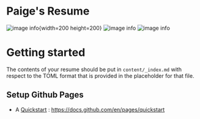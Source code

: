 # Paige's Resume
![image info](https://github.com/paigeadelethompson/resume/blob/main/screenshot/sc1.png?raw=true){width=200 height=200}
![image info](https://github.com/paigeadelethompson/resume/blob/main/screenshot/sc2.PNG?raw=true)
![image info](https://github.com/paigeadelethompson/resume/blob/main/screenshot/sc3.PNG?raw=true)
# Getting started 

The contents of your resume should be put in `content/_index.md` with respect to the TOML format that is provided in the placeholder for that file. 

## Setup Github Pages 

- A [Quickstart](https://docs.github.com/en/pages/quickstart) : https://docs.github.com/en/pages/quickstart
